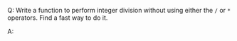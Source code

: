 Q: Write a function to perform integer division without using either the `/` or
`*` operators. Find a fast way to do it.

A:
